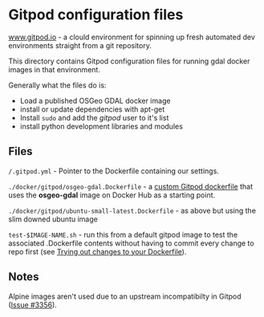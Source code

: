 # Gitpod configuration files

www.gitpod.io - a clould environment for spinning up fresh automated dev environments straight from a git repository.

This directory contains Gitpod configuration files for running gdal docker images in that environment.

Generally what the files do is:

- Load a published OSGeo GDAL docker image
- install or update dependencies with apt-get
- Install `sudo` and add the *gitpod* user to it's list
- install python development libraries and modules

## Files

`/.gitpod.yml` - Pointer to the Dockerfile containing our settings.

`./docker/gitpod/osgeo-gdal.Dockerfile` - a [custom Gitpod dockerfile](https://www.gitpod.io/docs/config-docker#configure-a-custom-dockerfile) that uses the **osgeo-gdal** image on Docker Hub as a starting point.

`./docker/gitpod/ubuntu-small-latest.Dockerfile` - as above but using the slim downed ubuntu image

`test-$IMAGE-NAME.sh` - run this from a default gitpod image to test the associated .Dockerfile contents without having to commit every change to repo first (see [Trying out changes to your Dockerfile](https://www.gitpod.io/docs/config-docker#trying-out-changes-to-your-dockerfile)).

## Notes

Alpine images aren't used due to an upstream incompatibilty in Gitpod ([Issue #3356](https://github.com/gitpod-io/gitpod/issues/3356)).
